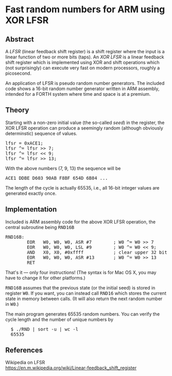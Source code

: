 # Fast random numbers for ARM using XOR LFSR

## Abstract
<p>
  A <i>LFSR</i> (linear feedback shift register) is a shift register
  where the input is a linear function of two or more bits (taps).
  An <i>XOR LFSR</i> is a linear feedback shift register which
  is implemented using XOR and shift operations which (not surprisingly)
  can execute very fast on modern processors, roughly a picosecond.
</p>
<p>
  An application of LFSR is pseudo random number generators.
  The included code shows a 16-bit random number generator written
  in ARM assembly, intended for a FORTH system where time and
  space is at a premium.
</p>

## Theory
<p>
  Starting with a non-zero initial value (the so-called <i>seed</i>)
  in the register, the XOR LFSR operation can produce a seemingly
  random (although obviously determinstic) sequence of values.
</p>
<pre>
lfsr = 0xACE1;
lfsr ^= lfsr >> 7;
lfsr ^= lfsr << 9;
lfsr ^= lfsr >> 13;
</pre>
<p>
  With the above numbers (7, 9, 13) the sequence will be
</p>
<pre>
ACE1 DDBE D603 90AB F8BF 654D 6B84 ...
</pre>
<p>
  The length of the cycle is actually 65535, i.e., all 16-bit integer values
  are generated exactly once.
</p>

## Implementation
<p>
  Included is ARM assembly code for the above XOR LFSR operation, the
  central subroutine being <tt>RND16B</tt>
</p>
<pre>
RND16B:
        EOR   W0, W0, W0, ASR #7        ; W0 ^= W0 >> 7
        EOR   W0, W0, W0, LSL #9        ; W0 ^= W0 << 9;
        AND   X0, X0, #0xffff           ; clear upper 32 bits
        EOR   W0, W0, W0, ASR #13       ; W0 ^= W0 >> 13
        RET
</pre>
<p>
  That's it &mdash; only four instructions!
  (The syntax is for Mac OS X, you may have to change it for other platforms.)
</p>
<p>
  <tt>RND16B</tt> assumes that the previous state (or the initial seed)
  is stored in register <tt>W0</tt>.
  If you want, you can instead call <tt>RND16</tt> which stores the current
  state in memory between calls.  (It will also return the next random number
  in <tt>W0</tt>.)
</p>
<p>
  The main program generates 65535 random numbers. You can verify the cycle length
  and the number of unique numbers by
</p>
<pre>
  $ ./RND | sort -u | wc -l
  65535
</pre>

## References

Wikipedia on LFSR
<br>
https://en.m.wikipedia.org/wiki/Linear-feedback_shift_register
